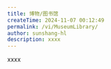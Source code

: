 ```yaml
---
title: 博物/图书馆
createTime: 2024-11-07 00:12:49
permalink: /vi/MuseumLibrary/
author: sunshang-hl
description: xxxx
---
```


xxxx